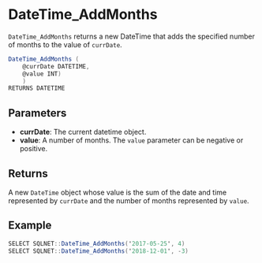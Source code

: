 # DateTime_AddMonths

`DateTime_AddMonths` returns a new DateTime that adds the specified number of months to the value of `currDate`.

```csharp
DateTime_AddMonths (
	@currDate DATETIME, 
	@value INT)
	)
RETURNS DATETIME
```

## Parameters

  - **currDate**: The current datetime object.
  - **value**: A number of months. The `value` parameter can be negative or positive.

## Returns

A new `DateTime` object whose value is the sum of the date and time represented by `currDate` and the number of months represented by `value`.

## Example

```csharp
SELECT SQLNET::DateTime_AddMonths('2017-05-25', 4)
SELECT SQLNET::DateTime_AddMonths('2018-12-01', -3)
```

